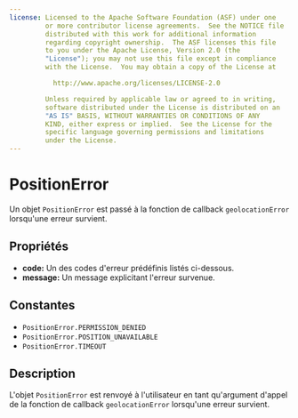 ```yaml
---
license: Licensed to the Apache Software Foundation (ASF) under one
         or more contributor license agreements.  See the NOTICE file
         distributed with this work for additional information
         regarding copyright ownership.  The ASF licenses this file
         to you under the Apache License, Version 2.0 (the
         "License"); you may not use this file except in compliance
         with the License.  You may obtain a copy of the License at

           http://www.apache.org/licenses/LICENSE-2.0

         Unless required by applicable law or agreed to in writing,
         software distributed under the License is distributed on an
         "AS IS" BASIS, WITHOUT WARRANTIES OR CONDITIONS OF ANY
         KIND, either express or implied.  See the License for the
         specific language governing permissions and limitations
         under the License.
---
```


PositionError
=============

Un objet `PositionError` est passé à la fonction de callback `geolocationError` lorsqu'une erreur survient.

Propriétés
----------

- __code:__ Un des codes d'erreur prédéfinis listés ci-dessous.
- __message:__ Un message explicitant l'erreur survenue.

Constantes
----------

- `PositionError.PERMISSION_DENIED`
- `PositionError.POSITION_UNAVAILABLE`
- `PositionError.TIMEOUT`

Description
-----------

L'objet `PositionError` est renvoyé à l'utilisateur en tant qu'argument d'appel de la fonction de callback `geolocationError` lorsqu'une erreur survient.


